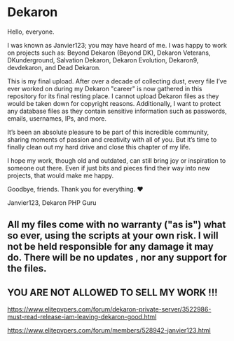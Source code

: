 # Dekaron

Hello, everyone.

I was known as Janvier123; you may have heard of me. I was happy to work on projects such as: Beyond Dekaron (Beyond DK), Dekaron Veterans, DKunderground, Salvation Dekaron, Dekaron Evolution, Dekaron9, devdekaron, and Dead Dekaron.

This is my final upload. After over a decade of collecting dust, every file I’ve ever worked on during my Dekaron "career" is now gathered in this repository for its final resting place. I cannot upload Dekaron files as they would be taken down for copyright reasons. Additionally, I want to protect any database files as they contain sensitive information such as passwords, emails, usernames, IPs, and more.

It’s been an absolute pleasure to be part of this incredible community, sharing moments of passion and creativity with all of you. But it’s time to finally clean out my hard drive and close this chapter of my life.

I hope my work, though old and outdated, can still bring joy or inspiration to someone out there. Even if just bits and pieces find their way into new projects, that would make me happy.

Goodbye, friends. Thank you for everything. ❤️

Janvier123, Dekaron PHP Guru


## All my files come with no warranty ("as is") what so ever, using the scripts at your own risk. I will not be held responsible for any damage it may do. There will be no updates , nor any support for the files.
## YOU ARE NOT ALLOWED TO SELL MY WORK !!!



https://www.elitepvpers.com/forum/dekaron-private-server/3522986-must-read-release-iam-leaving-dekaron-good.html

https://www.elitepvpers.com/forum/members/528942-janvier123.html